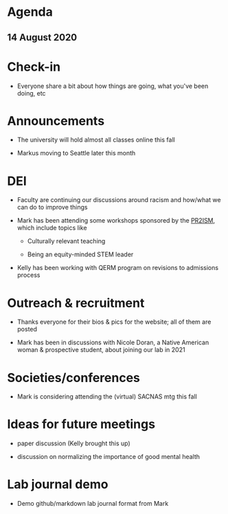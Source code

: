 # Agenda

## 14 August 2020


# Check-in

* Everyone share a bit about how things are going, what you've been doing, etc


# Announcements

* The university will hold almost all classes online this fall

* Markus moving to Seattle later this month


# DEI

* Faculty are continuing our discussions around racism and how/what we can do to improve things

* Mark has been attending some workshops sponsored by the [PR2ISM](https://www.pr2ism.org/), which include topics like

    - Culturally relevant teaching
    
    - Being an equity-minded STEM leader

* Kelly has been working with QERM program on revisions to admissions process


# Outreach & recruitment

* Thanks everyone for their bios & pics for the website; all of them are posted

* Mark has been in discussions with Nicole Doran, a Native American woman & prospective student, about joining our lab in 2021


# Societies/conferences

* Mark is considering attending the (virtual) SACNAS mtg this fall


# Ideas for future meetings

* paper discussion (Kelly brought this up)

* discussion on normalizing the importance of good mental health


# Lab journal demo

* Demo github/markdown lab journal format from Mark

